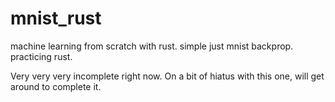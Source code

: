 # mnist_rust
machine learning from scratch with rust. simple just mnist backprop. practicing rust. 

Very very very incomplete right now. On a bit of hiatus with this one, will get around to complete it. 
